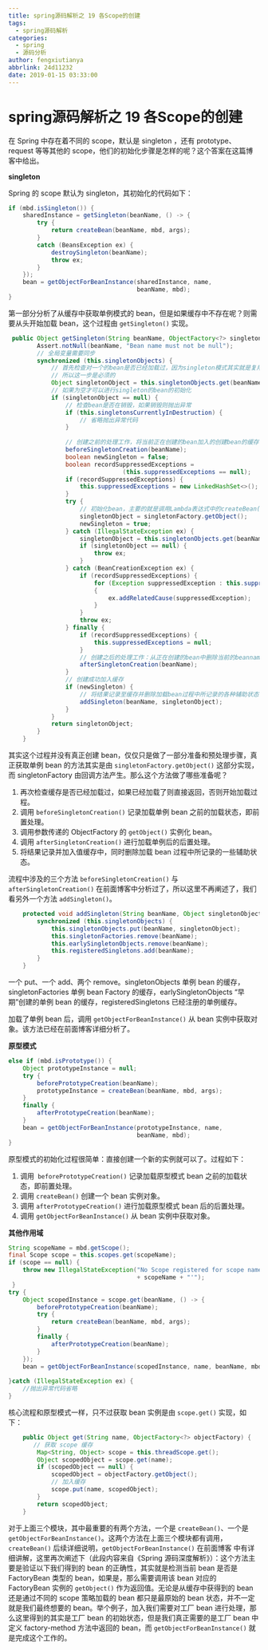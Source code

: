 ```yaml
---
title: spring源码解析之 19 各Scope的创建
tags:
  - spring源码解析
categories:
  - spring
  - 源码分析
author: fengxiutianya
abbrlink: 24d11232
date: 2019-01-15 03:33:00
---
```

# spring源码解析之 19 各Scope的创建

在 Spring 中存在着不同的 scope，默认是 singleton ，还有 prototype、request 等等其他的 scope，他们的初始化步骤是怎样的呢？这个答案在这篇博客中给出。
<!-- more-->

**singleton**

Spring 的 scope 默认为 singleton，其初始化的代码如下：

```java
if (mbd.isSingleton()) {
    sharedInstance = getSingleton(beanName, () -> {
        try {
            return createBean(beanName, mbd, args);
        }
        catch (BeansException ex) {
            destroySingleton(beanName);
            throw ex;
        }
    });
    bean = getObjectForBeanInstance(sharedInstance, name, 
                                    beanName, mbd);
}
```

第一部分分析了从缓存中获取单例模式的 bean，但是如果缓存中不存在呢？则需要从头开始加载 bean，这个过程由 `getSingleton()` 实现。

```java
 public Object getSingleton(String beanName, ObjectFactory<?> singletonFactory) {
		Assert.notNull(beanName, "Bean name must not be null");
		// 全局变量需要同步
		synchronized (this.singletonObjects) {
			// 首先检查对一个的bean是否已经加载过，因为singleton模式其实就是复用已创建的bean
			// 所以这一步是必须的
			Object singletonObject = this.singletonObjects.get(beanName);
			// 如果为空才可以进行singleton的bean的初始化
			if (singletonObject == null) {
				// 检查bean是否在销毁，如果销毁则抛出异常
				if (this.singletonsCurrentlyInDestruction) {
					// 省略抛出异常代码
				}
                
				// 创建之前的处理工作，将当前正在创建的bean加入的创建bean的缓存中，
				beforeSingletonCreation(beanName);
				boolean newSingleton = false;
				boolean recordSuppressedExceptions = 
                    			(this.suppressedExceptions == null);
				if (recordSuppressedExceptions) {
					this.suppressedExceptions = new LinkedHashSet<>();
				}
				try {
					// 初始化bean，主要的就是调用Lambda表达式中的createBean()方法
					singletonObject = singletonFactory.getObject();
					newSingleton = true;
				} catch (IllegalStateException ex) {
                    singletonObject = this.singletonObjects.get(beanName);
					if (singletonObject == null) {
						throw ex;
					}
				} catch (BeanCreationException ex) {
					if (recordSuppressedExceptions) {
						for (Exception suppressedException : this.suppressedExceptions)
                        {
							ex.addRelatedCause(suppressedException);
						}
					}
					throw ex;
				} finally {
					if (recordSuppressedExceptions) {
						this.suppressedExceptions = null;
					}
					// 创建之后的处理工作：从正在创建的bean中删除当前的beanname，
					afterSingletonCreation(beanName);
				}
				// 创建成功加入缓存
				if (newSingleton) {
					// 将结果记录至缓存并删除加载bean过程中所记录的各种辅助状态
					addSingleton(beanName, singletonObject);
				}
			}
			return singletonObject;
		}
	}

```

其实这个过程并没有真正创建 bean，仅仅只是做了一部分准备和预处理步骤，真正获取单例 bean 的方法其实是由 `singletonFactory.getObject()` 这部分实现，而 singletonFactory 由回调方法产生。那么这个方法做了哪些准备呢？

1. 再次检查缓存是否已经加载过，如果已经加载了则直接返回，否则开始加载过程。
2. 调用 `beforeSingletonCreation()` 记录加载单例 bean 之前的加载状态，即前置处理。
3. 调用参数传递的 ObjectFactory 的 `getObject()` 实例化 bean。
4. 调用 `afterSingletonCreation()` 进行加载单例后的后置处理。
5. 将结果记录并加入值缓存中，同时删除加载 bean 过程中所记录的一些辅助状态。

流程中涉及的三个方法 `beforeSingletonCreation()` 与 `afterSingletonCreation()` 在前面博客中分析过了，所以这里不再阐述了，我们看另外一个方法 `addSingleton()`。

```java
    protected void addSingleton(String beanName, Object singletonObject) {
        synchronized (this.singletonObjects) {
            this.singletonObjects.put(beanName, singletonObject);
            this.singletonFactories.remove(beanName);
            this.earlySingletonObjects.remove(beanName);
            this.registeredSingletons.add(beanName);
        }
    }
```

一个 put、一个 add、两个 remove。singletonObjects 单例 bean 的缓存，singletonFactories 单例 bean Factory 的缓存，earlySingletonObjects “早期”创建的单例 bean 的缓存，registeredSingletons 已经注册的单例缓存。

加载了单例 bean 后，调用 `getObjectForBeanInstance()` 从 bean 实例中获取对象。该方法已经在前面博客详细分析了。

**原型模式**

```java
else if (mbd.isPrototype()) {
    Object prototypeInstance = null;
    try {
        beforePrototypeCreation(beanName);
        prototypeInstance = createBean(beanName, mbd, args);
    }
    finally {
        afterPrototypeCreation(beanName);
    }
    bean = getObjectForBeanInstance(prototypeInstance, name,
                                    beanName, mbd);
}
```

原型模式的初始化过程很简单：直接创建一个新的实例就可以了。过程如下：

1. 调用` beforePrototypeCreation()` 记录加载原型模式 bean 之前的加载状态，即前置处理。
2. 调用 `createBean()` 创建一个 bean 实例对象。
3. 调用 `afterPrototypeCreation()` 进行加载原型模式 bean 后的后置处理。
4. 调用 `getObjectForBeanInstance()` 从 bean 实例中获取对象。

**其他作用域**

```java
String scopeName = mbd.getScope();
final Scope scope = this.scopes.get(scopeName);
if (scope == null) {
    throw new IllegalStateException("No Scope registered for scope name '" 
                                    + scopeName + "'");
 }
try {
    Object scopedInstance = scope.get(beanName, () -> {
        beforePrototypeCreation(beanName);
        try {
            return createBean(beanName, mbd, args);
        }
        finally {
            afterPrototypeCreation(beanName);
        }
    });
	bean = getObjectForBeanInstance(scopedInstance, name, beanName, mbd);
    
}catch (IllegalStateException ex) {
  	//抛出异常代码省略
}
```

核心流程和原型模式一样，只不过获取 bean 实例是由 `scope.get()` 实现，如下：

```java
    public Object get(String name, ObjectFactory<?> objectFactory) {
       // 获取 scope 缓存
        Map<String, Object> scope = this.threadScope.get();
        Object scopedObject = scope.get(name);
        if (scopedObject == null) {
            scopedObject = objectFactory.getObject();
            // 加入缓存
            scope.put(name, scopedObject);
        }
        return scopedObject;
    }
```

对于上面三个模块，其中最重要的有两个方法，一个是 `createBean()`、一个是 `getObjectForBeanInstance()`。这两个方法在上面三个模块都有调用，`createBean()` 后续详细说明，`getObjectForBeanInstance()` 在前面博客 中有详细讲解，这里再次阐述下（此段内容来自《Spring 源码深度解析》）：这个方法主要是验证以下我们得到的 bean 的正确性，其实就是检测当前 bean 是否是 FactoryBean 类型的 bean，如果是，那么需要调用该 bean 对应的 FactoryBean 实例的 `getObject()` 作为返回值。无论是从缓存中获得到的 bean 还是通过不同的 scope 策略加载的 bean 都只是最原始的 bean 状态，并不一定就是我们最终想要的 bean。举个例子，加入我们需要对工厂 bean 进行处理，那么这里得到的其实是工厂 bean 的初始状态，但是我们真正需要的是工厂 bean 中定义 factory-method 方法中返回的 bean，而 `getObjectForBeanInstance()` 就是完成这个工作的。
